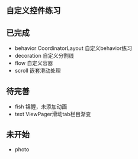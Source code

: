 ## 自定义控件练习

## 已完成
- behavior CoordinatorLayout 自定义behavior练习
- decoration 自定义分割线
- flow 自定义容器
- scroll 嵌套滑动处理

## 待完善
- fish 锦鲤，未添加动画
- text ViewPager滑动tab栏目渐变

## 未开始
- photo
